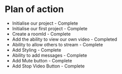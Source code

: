 # Plan of action

- Initialise our project - Complete
- Initialise our first project - Complete
- Create a roomId - Complete
- Add the ability to view our own video - Completed
- Ability to allow others to stream - Complete
- Add Styling - Complete
- Ability to add messages - Complete
- Add Mute button - Complete
- Add Stop Video Button - Complete
